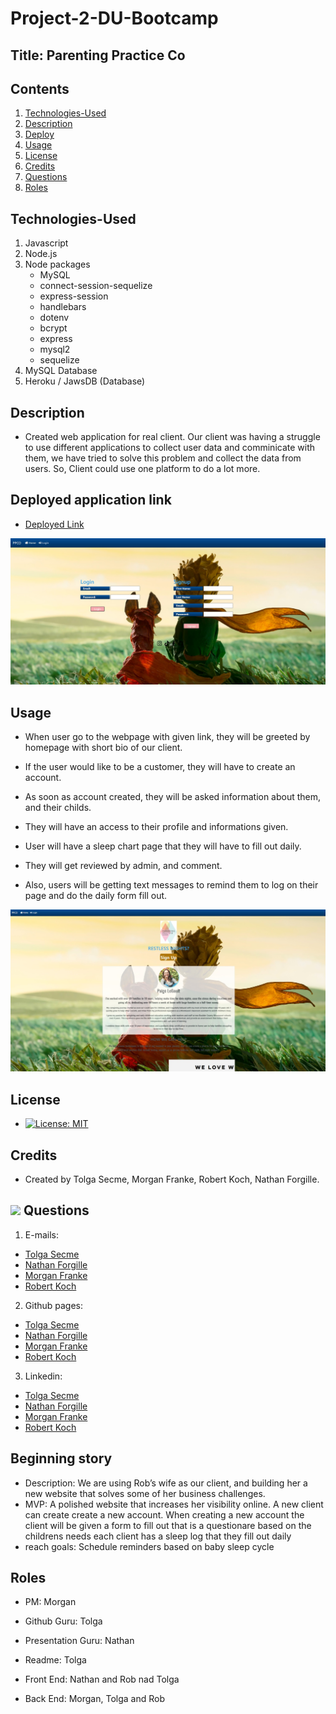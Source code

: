 # Project-2-DU-Bootcamp

## Title: Parenting Practice Co

## Contents

1. [Technologies-Used](#Technologies-Used)
2. [Description](#Description)
3. [Deploy](#Link)
4. [Usage](#Usage)
5. [License](#License)
6. [Credits](#Credits)
7. [Questions](#Questions)
8. [Roles](#Roles)

## Technologies-Used

1. Javascript
2. Node.js
3. Node packages
   - MySQL
   - connect-session-sequelize
   - express-session
   - handlebars
   - dotenv
   - bcrypt
   - express
   - mysql2
   - sequelize
4. MySQL Database
5. Heroku / JawsDB (Database)

## Description

- Created web application for real client. Our client was having a struggle to use different applications to collect user data and comminicate with them, we have tried to solve this problem and collect the data from users. So, Client could use one platform to do a lot more.

## Deployed application link

- [Deployed Link](https://young-basin-08752.herokuapp.com/)

![Signin](./public/images/loginpage.jpg)

## Usage

- When user go to the webpage with given link, they will be greeted by homepage with short bio of our client.

- If the user would like to be a customer, they will have to create an account.

- As soon as account created, they will be asked information about them, and their childs.

- They will have an access to their profile and informations given.

- User will have a sleep chart page that they will have to fill out daily.

- They will get reviewed by admin, and comment.

- Also, users will be getting text messages to remind them to log on their page and do the daily form fill out.

![Home Page](./public/images/homepage.jpg)

## License

- [![License: MIT](https://img.shields.io/badge/License-MIT-yellow.svg)](https://opensource.org/licenses/MIT)

## Credits

- Created by Tolga Secme, Morgan Franke, Robert Koch, Nathan Forgille.

## <img src="https://icons.iconarchive.com/icons/social-media-icons/social-buntings/48/Aim-icon.png"> Questions

1. E-mails:

- [Tolga Secme](mailto:tolgasecme@icloud.com)
- [Nathan Forgille](mailto:nathan.forgille8@gmail.com)
- [Morgan Franke](mailto:morganleighfranke@gmail.com)
- [Robert Koch](mailto:robertwkoch@live.com)

2. Github pages:

- [Tolga Secme](https://github.com/TolgaS92)
- [Nathan Forgille](https://github.com/NathanForgille)
- [Morgan Franke](https://github.com/morganleighfranke)
- [Robert Koch](https://github.com/robwkoch)

3. Linkedin:

- [Tolga Secme](https://www.linkedin.com/in/tolgasecme/)
- [Nathan Forgille](https://www.linkedin.com/in/nathan-forgille/)
- [Morgan Franke](www.linkedin.com/in/morganfranke)
- [Robert Koch](https://www.linkedin.com/in/robert-koch-66588a20b/)

## Beginning story

- Description: We are using Rob’s wife as our client, and building her a new website that solves some of her business challenges.
- MVP: A polished website that increases her visibility online. A new client can create create a new account. When creating a new account the client will be given a form to fill out that is a questionare based on the childrens needs each client has a sleep log that they fill out daily
- reach goals: Schedule reminders based on baby sleep cycle

## Roles

- PM: Morgan
- Github Guru: Tolga
- Presentation Guru: Nathan
- Readme: Tolga

- Front End: Nathan and Rob nad Tolga
- Back End: Morgan, Tolga and Rob

